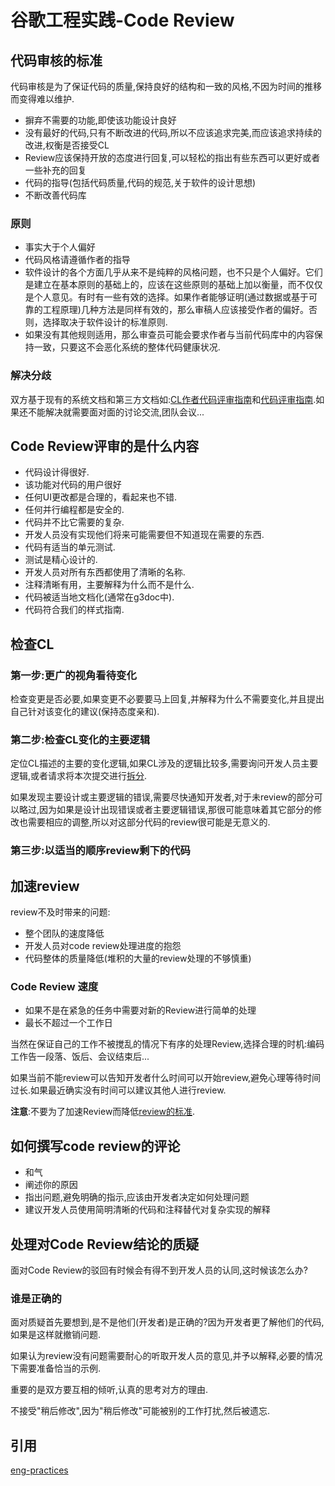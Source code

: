# 谷歌工程实践-Code Review

## 代码审核的标准

代码审核是为了保证代码的质量,保持良好的结构和一致的风格,不因为时间的推移而变得难以维护.

* 摒弃不需要的功能,即使该功能设计良好
* 没有最好的代码,只有不断改进的代码,所以不应该追求完美,而应该追求持续的改进,权衡是否接受CL
* Review应该保持开放的态度进行回复,可以轻松的指出有些东西可以更好或者一些补充的回复
* 代码的指导(包括代码质量,代码的规范,关于软件的设计思想)
* 不断改善代码库

### 原则

* 事实大于个人偏好
* 代码风格请遵循作者的指导
* 软件设计的各个方面几乎从来不是纯粹的风格问题，也不只是个人偏好。它们是建立在基本原则的基础上的，应该在这些原则的基础上加以衡量，而不仅仅是个人意见。有时有一些有效的选择。如果作者能够证明(通过数据或基于可靠的工程原理)几种方法是同样有效的，那么审稿人应该接受作者的偏好。否则，选择取决于软件设计的标准原则.
* 如果没有其他规则适用，那么审查员可能会要求作者与当前代码库中的内容保持一致，只要这不会恶化系统的整体代码健康状况.

### 解决分歧

双方基于现有的系统文档和第三方文档如:[CL作者代码评审指南](https://google.github.io/eng-practices/review/developer/)和[代码评审指南](https://google.github.io/eng-practices/review/reviewer/).如果还不能解决就需要面对面的讨论交流,团队会议...

## Code Review评审的是什么内容

* 代码设计得很好.
* 该功能对代码的用户很好
* 任何UI更改都是合理的，看起来也不错.
* 任何并行编程都是安全的.
* 代码并不比它需要的复杂.
* 开发人员没有实现他们将来可能需要但不知道现在需要的东西.
* 代码有适当的单元测试.
* 测试是精心设计的.
* 开发人员对所有东西都使用了清晰的名称.
* 注释清晰有用，主要解释为什么而不是什么.
* 代码被适当地文档化(通常在g3doc中).
* 代码符合我们的样式指南.

## 检查CL

### 第一步:更广的视角看待变化

检查变更是否必要,如果变更不必要要马上回复,并解释为什么不需要变化,并且提出自己针对该变化的建议(保持态度亲和).

### 第二步:检查CL变化的主要逻辑

定位CL描述的主要的变化逻辑,如果CL涉及的逻辑比较多,需要询问开发人员主要逻辑,或者请求将本次提交进行[拆分](https://google.github.io/eng-practices/review/developer/small-cls.html).

如果发现主要设计或主要逻辑的错误,需要尽快通知开发者,对于未review的部分可以略过,因为如果是设计出现错误或者主要逻辑错误,那很可能意味着其它部分的修改也需要相应的调整,所以对这部分代码的review很可能是无意义的.

### 第三步:以适当的顺序review剩下的代码

## 加速review

review不及时带来的问题:

* 整个团队的速度降低
* 开发人员对code review处理进度的抱怨
* 代码整体的质量降低(堆积的大量的review处理的不够慎重)

### Code Review 速度

* 如果不是在紧急的任务中需要对新的Review进行简单的处理
* 最长不超过一个工作日

当然在保证自己的工作不被搅乱的情况下有序的处理Review,选择合理的时机:编码工作告一段落、饭后、会议结束后...

如果当前不能review可以告知开发者什么时间可以开始review,避免心理等待时间过长.如果最近确实没有时间可以建议其他人进行review.

**注意**:不要为了加速Review而降低[review的标准](https://google.github.io/eng-practices/review/reviewer/standard.html).

## 如何撰写code review的评论

* 和气
* 阐述你的原因
* 指出问题,避免明确的指示,应该由开发者决定如何处理问题
* 建议开发人员使用简明清晰的代码和注释替代对复杂实现的解释

## 处理对Code Review结论的质疑

面对Code Review的驳回有时候会有得不到开发人员的认同,这时候该怎么办?

### 谁是正确的

面对质疑首先要想到,是不是他们(开发者)是正确的?因为开发者更了解他们的代码,如果是这样就撤销问题.

如果认为review没有问题需要耐心的听取开发人员的意见,并予以解释,必要的情况下需要准备恰当的示例.

重要的是双方要互相的倾听,认真的思考对方的理由.

不接受"稍后修改",因为"稍后修改"可能被别的工作打扰,然后被遗忘.

## 引用

[eng-practices](https://google.github.io/eng-practices)
